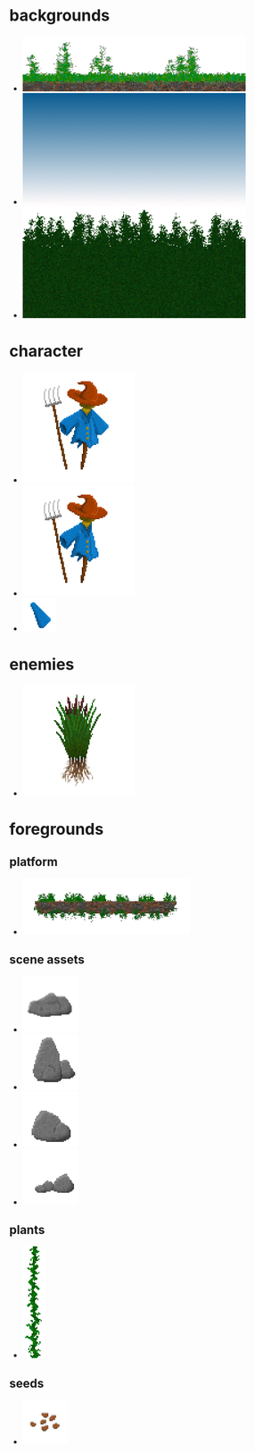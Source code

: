 # backgrounds
* ![](background-grass_L.png)
* ![](background-sky_L.png)
* ![](background-tree1_L.png)
# character
* ![](charactor-idle1_L.png)
* ![](charactor-idle1_noarm_L.png)
* ![](charactor-idle1_arm_L.png)
# enemies
* ![](foreground-cattail1_L.png)
# foregrounds
## platform
* ![](foreground-platform_L.png)
## scene assets
* ![](foreground-rock1_L.png)
* ![](foreground-rock2_L.png)
* ![](foreground-rock3_L.png)
* ![](foreground-rock4_L.png)
## plants
* ![](foreground-vine1_L.png)
## seeds
* ![](foreground-seeds1_L.png)
